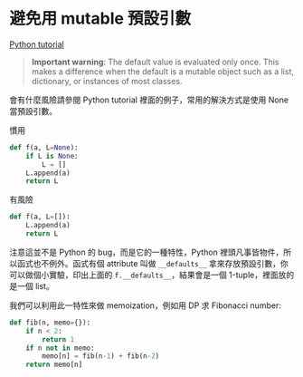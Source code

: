 # 避免用 mutable 預設引數

[Python tutorial](https://docs.python.org/2/tutorial/controlflow.html#default-argument-values)
> **Important warning**: The default value is evaluated only once. This makes a difference when the default is a mutable object such as a list, dictionary, or instances of most classes.

會有什麼風險請參閱 Python tutorial 裡面的例子，常用的解決方式是使用 None 當預設引數。

慣用

```python
def f(a, L=None):
    if L is None:
        L = []
    L.append(a)
    return L
```

有風險

```python
def f(a, L=[]):
    L.append(a)
    return L
```

注意這並不是 Python 的 bug，而是它的一種特性，Python 裡頭凡事皆物件，所以函式也不例外。函式有個 attribute 叫做 `__defaults__` 拿來存放預設引數，你可以做個小實驗，印出上面的 `f.__defaults__`，結果會是一個 1-tuple，裡面放的是一個 list。

我們可以利用此一特性來做 memoization，例如用 DP 求 Fibonacci number:

```python
def fib(n, memo={}):
    if n < 2:
        return 1
    if n not in memo:
        memo[n] = fib(n-1) + fib(n-2)
    return memo[n]
```
